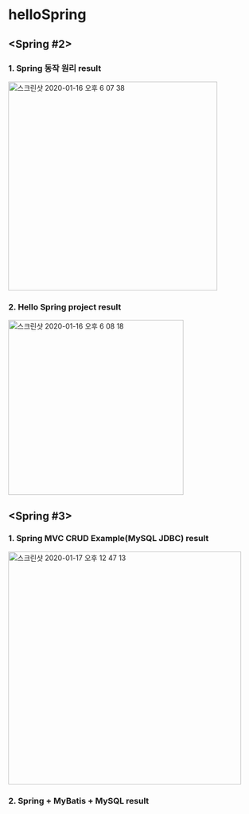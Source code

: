 # helloSpring

## <Spring #2>

### 1. Spring 동작 원리 result

<img width="420" alt="스크린샷 2020-01-16 오후 6 07 38" src="https://user-images.githubusercontent.com/47997297/72509702-6e475680-388b-11ea-8320-00ea79bfb6af.png">

### 2. Hello Spring project result

<img width="352" alt="스크린샷 2020-01-16 오후 6 08 18" src="https://user-images.githubusercontent.com/47997297/72509778-9df65e80-388b-11ea-88ae-2337f8b981cf.png">

## <Spring #3>

### 1. Spring MVC CRUD Example(MySQL JDBC) result

<img width="468" alt="스크린샷 2020-01-17 오후 12 47 13" src="https://user-images.githubusercontent.com/47997297/72582881-8e2c5800-3927-11ea-812c-66b53664f059.png">

### 2. Spring + MyBatis + MySQL result
